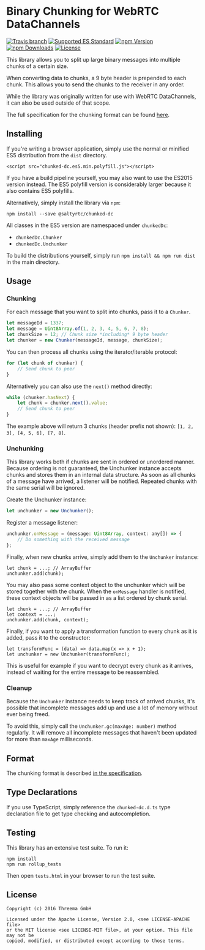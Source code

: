 # Binary Chunking for WebRTC DataChannels

[![Travis branch](https://img.shields.io/travis/saltyrtc/chunked-dc-js/master.svg)](https://travis-ci.org/saltyrtc/chunked-dc-js)
[![Supported ES Standard](https://img.shields.io/badge/javascript-ES5%20%2F%20ES2015-yellow.svg)](https://github.com/saltyrtc/chunked-dc-js)
[![npm Version](https://img.shields.io/npm/v/@saltyrtc/chunked-dc.svg?maxAge=86400)](https://www.npmjs.com/package/@saltyrtc/chunked-dc)
[![npm Downloads](https://img.shields.io/npm/dt/@saltyrtc/chunked-dc.svg?maxAge=86400)](https://www.npmjs.com/package/@saltyrtc/chunked-dc)
[![License](https://img.shields.io/badge/license-MIT%20%2F%20Apache%202.0-blue.svg)](https://github.com/saltyrtc/chunked-dc-js)

This library allows you to split up large binary messages into multiple
chunks of a certain size.

When converting data to chunks, a 9 byte header is prepended to each
chunk. This allows you to send the chunks to the receiver in any order.

While the library was originally written for use with WebRTC
DataChannels, it can also be used outside of that scope.

The full specification for the chunking format can be found
[here](https://github.com/saltyrtc/saltyrtc-meta/blob/master/Chunking.md).


## Installing

If you're writing a browser application, simply use the normal or
minified ES5 distribution from the `dist` directory.

    <script src="chunked-dc.es5.min.polyfill.js"></script>

If you have a build pipeline yourself, you may also want to use the ES2015
version instead. The ES5 polyfill version is considerably larger because it
also contains ES5 polyfills.

Alternatively, simply install the library via `npm`:

    npm install --save @saltyrtc/chunked-dc

All classes in the ES5 version are namespaced under `chunkedDc`:

- `chunkedDc.Chunker`
- `chunkedDc.Unchunker`

To build the distributions yourself, simply run `npm install && npm run dist`
in the main directory.


## Usage

### Chunking

For each message that you want to split into chunks, pass it to a `Chunker`.

```javascript
let messageId = 1337;
let message = Uint8Array.of(1, 2, 3, 4, 5, 6, 7, 8);
let chunkSize = 12; // Chunk size *including* 9 byte header
let chunker = new Chunker(messageId, message, chunkSize);
```

You can then process all chunks using the iterator/iterable protocol:

```javascript
for (let chunk of chunker) {
    // Send chunk to peer
}
```

Alternatively you can also use the `next()` method directly:

```javascript
while (chunker.hasNext) {
    let chunk = chunker.next().value;
    // Send chunk to peer
}
```

The example above will return 3 chunks (header prefix not shown):
`[1, 2, 3], [4, 5, 6], [7, 8]`.

### Unchunking

This library works both if chunks are sent in ordered or unordered
manner. Because ordering is not guaranteed, the Unchunker instance
accepts chunks and stores them in an internal data structure. As soon as
all chunks of a message have arrived, a listener will be notified.
Repeated chunks with the same serial will be ignored.

Create the Unchunker instance:

```javascript
let unchunker = new Unchunker();
```

Register a message listener:

```javascript
unchunker.onMessage = (message: Uint8Array, context: any[]) => {
    // Do something with the received message
};
```

Finally, when new chunks arrive, simply add them to the `Unchunker` instance:

```
let chunk = ...; // ArrayBuffer
unchunker.add(chunk);
```

You may also pass some context object to the unchunker which will be
stored together with the chunk. When the `onMessage` handler is
notified, these context objects will be passed in as a list ordered by
chunk serial.

```
let chunk = ...; // ArrayBuffer
let context = ...;
unchunker.add(chunk, context);
```

Finally, if you want to apply a transformation function to every chunk as it is
added, pass it to the constructor:

```
let transformFunc = (data) => data.map(x => x + 1);
let unchunker = new Unchunker(transformFunc);
```

This is useful for example if you want to decrypt every chunk as it arrives,
instead of waiting for the entire message to be reassembled.

### Cleanup

Because the `Unchunker` instance needs to keep track of arrived chunks,
it's possible that incomplete messages add up and use a lot of memory
without ever being freed.

To avoid this, simply call the `Unchunker.gc(maxAge: number)` method
regularly. It will remove all incomplete messages that haven't been
updated for more than `maxAge` milliseconds.


## Format

The chunking format is described
[in the specification](https://github.com/saltyrtc/saltyrtc-meta/blob/master/Chunking.md).


## Type Declarations

If you use TypeScript, simply reference the `chunked-dc.d.ts` type
declaration file to get type checking and autocompletion.


## Testing

This library has an extensive test suite. To run it:

    npm install
    npm run rollup_tests

Then open `tests.html` in your browser to run the test suite.


## License

    Copyright (c) 2016 Threema GmbH
    
    Licensed under the Apache License, Version 2.0, <see LICENSE-APACHE file>
    or the MIT license <see LICENSE-MIT file>, at your option. This file may not be
    copied, modified, or distributed except according to those terms.
